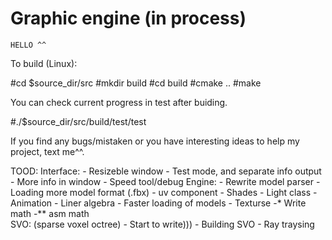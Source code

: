 # Graphic engine (in process)

	HELLO ^^

To build (Linux):

  #cd $source_dir/src
  #mkdir build
  #cd build
  #cmake ..
  #make
  
You can check current progress in test after buiding.

  #./$source_dir/src/build/test/test 
 
If you find any bugs/mistaken or you have interesting ideas to help my project, text me^^.


TOOD:
	Interface:
		- Resizeble window
		- Test mode, and separate info output
		- More info in window
		- Speed tool/debug 
	Engine:
		- Rewrite model parser 
		- Loading more model format (.fbx)
		- uv component 
		- Shades
		- Light class
		- Animation
		- Liner algebra
		- Faster loading of models
		- Texturse 
		-* Write math
		-** asm math  
	SVO: (sparse voxel octree)
		- Start to write)))
		- Building SVO
		- Ray traysing
